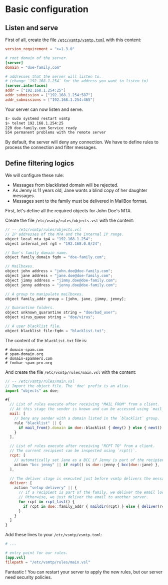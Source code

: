# Basic configuration

## Listen and serve

First of all, create the file [`/etc/vsmtp/vsmtp.toml`](/get-started/concepts.html#configuration-file) with this content:

```toml
version_requirement = ">=1.3.0"

# root domain of the server.
[server]
domain = "doe-family.com"

# addresses that the server will listen to.
# (change `192.168.1.254` for the address you want to listen to)
[server.interfaces]
addr = ["192.168.1.254:25"]
addr_submission = ["192.168.1.254:587"]
addr_submissions = ["192.168.1.254:465"]
```

Your server can now listen and serve.

```sh
$> sudo systemd restart vsmtp
$> telnet 192.168.1.254:25
220 doe-family.com Service ready
554 permanent problems with the remote server
```

By default, the server will deny any connection. We have to define rules to process the connection and filter messages.

## Define filtering logics

We will configure these rule:

- Messages from blacklisted domain will be rejected.
- As Jenny is 11 years old, Jane wants a blind copy of her daughter messages.
- Messages sent to the family must be delivered in MailBox format.

First, let's define all the required objects for John Doe's MTA.

Create the file `/etc/vsmtp/rules/objects.vsl` with the content:

```js
// -- /etc/vsmtp/rules/objects.vsl
// IP addresses of the MTA and the internal IP range.
object local_mta ip4 = "192.168.1.254";
object internal_net rg4 = "192.168.0.0/24";

// Doe's family domain name.
object family_domain fqdn = "doe-family.com";

// Mailboxes.
object john address = "john.doe@doe-family.com";
object jane address = "jane.doe@doe-family.com";
object jimmy address = "jimmy.doe@doe-family.com";
object jenny address = "jenny.doe@doe-family.com";

// A group to manipulate mailboxes.
object family_addr group = [john, jane, jimmy, jenny];

// Quarantine folders.
object unknown_quarantine string = "doe/bad_user";
object virus_queue string = "doe/virus";

// A user blacklist file.
object blacklist file:fqdn = "blacklist.txt";
```

The content of the `blacklist.txt` file is:

```text
# domain-spam.com
# spam-domain.org
# domain-spammers.com
# foobar-spam-pro.org
```

And create the file `/etc/vsmtp/rules/main.vsl` with the content:

```js
// -- /etc/vsmtp/rules/main.vsl
// Import the object file. The 'doe' prefix is an alias.
import "objects" as doe;

#{
  // List of rules execute after receiving "MAIL FROM" from a client.
  // At this stage the sender is known and can be accessed using `mail_from()`.
  mail: [
    // Deny any sender with a domain listed in the `blacklist` group.
    rule "blacklist" || {
      if mail_from().domain in doe::blacklist { deny() } else { next() }
    }
  ],

  // List of rules execute after receiving "RCPT TO" from a client.
  // The current recipient can be inspected using `rcpt()`.
  rcpt: [
    // automatically set Jane as a BCC if Jenny is part of the recipients.
    action "bcc jenny" || if rcpt() is doe::jenny { bcc(doe::jane) },
  ],

  // The deliver stage is executed just before vsmtp delivers the message.
  deliver: [
    action "setup delivery" || {
      // if a recipient is part of the family, we deliver the email locally.
      // Otherwise, we just deliver the email to another server.
      for rcpt in rcpt_list() {
        if rcpt in doe::family_addr { maildir(rcpt) } else { deliver(rcpt) }
      }
    }
  ]
}
```

Add these lines to your `/etc/vsmtp/vsmtp.toml`:

```toml
# ...

# entry point for our rules.
[app.vsl]
filepath = "/etc/vsmtp/rules/main.vsl"
```

Fantastic ! You can restart your server to apply the new rules, but our server need security policies.
